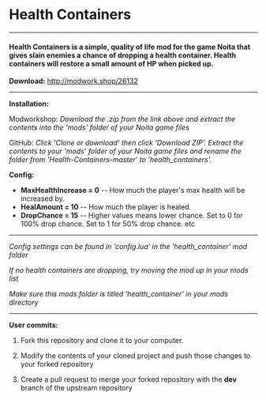 # Health Containers

---

#### Health Containers is a simple, quality of life mod for the game Noita that gives slain enemies a chance of dropping a health container. Health containers will restore a small amount of HP when picked up.

**Download:** http://modwork.shop/26132

---

**Installation:**

Modworkshop: *Download the .zip from the link above and extract the contents into the 'mods' folder of your Noita game files*

GitHub: *Click 'Clone or download' then click 'Download ZIP'. Extract the contents to your 'mods' folder of your Noita game files and rename the folder from 'Health-Containers-master' to 'health_containers'.*

**Config:**
* **MaxHealthIncrease = 0** -- How much the player's max health will be increased by.
* **HealAmount = 10** -- How much the player is healed.
* **DropChance = 15** -- Higher values means lower chance. Set to 0 for 100% drop chance. Set to 1 for 50% drop chance. etc

---

*Config settings can be found in 'config.lua' in the 'health_container' mod folder*

*If no health containers are dropping, try moving the mod up in your mods list*

*Make sure this mods folder is titled 'health_container' in your mods directory*

---

**User commits:**

1) Fork this repository and clone it to your computer.

2) Modify the contents of your cloned project and push those changes to your forked repository

3) Create a pull request to merge your forked repository with the **dev** branch of the upstream repository
